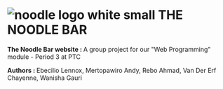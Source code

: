 # ![noodle logo white small](https://user-images.githubusercontent.com/58387392/197628408-5a07a7bc-ae87-4588-9cee-e133e01f6c2c.png) THE NOODLE BAR
<strong> The Noodle Bar website : </strong>
A group project for our "Web Programming" module - Period 3 at PTC

<strong> Authors : </strong> Ebecilio Lennox, Mertopawiro Andy, Rebo Ahmad, Van Der Erf Chayenne, Wanisha Gauri
